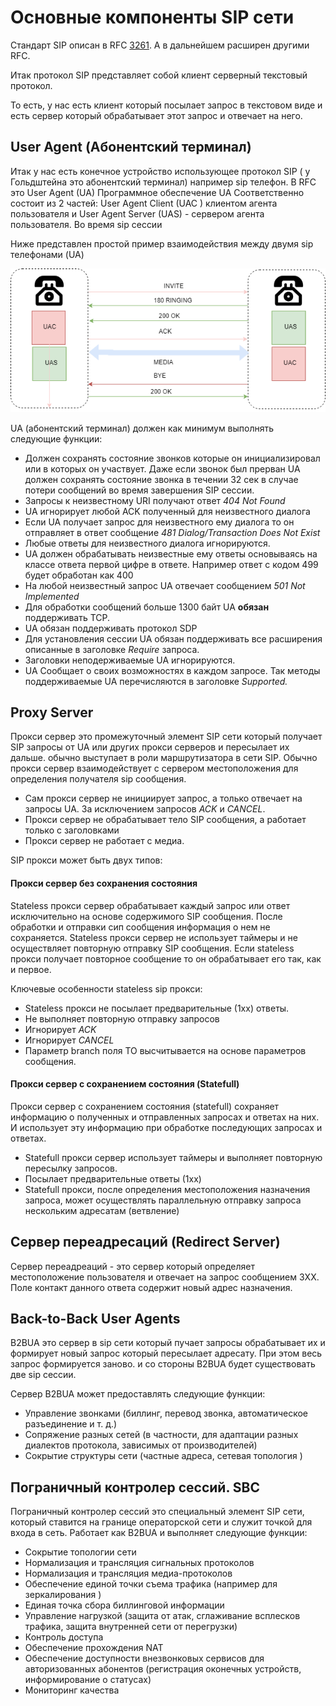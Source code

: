# Основные компоненты SIP сети

Стандарт SIP описан в RFC [3261](https://www.rfc-editor.org/info/rfc3261). А в дальнейшем расширен другими RFC.

Итак протокол SIP представляет собой клиент серверный текстовый протокол.

То есть, у нас есть клиент который посылает запрос в текстовом виде и есть сервер который обрабатывает этот запрос и отвечает на него.

## User Agent \(Абонентский терминал\)

Итак у нас есть конечное устройство использующее протокол SIP \( у Гольдштейна это абонентский терминал\) например sip телефон. В RFC это User Agent \(UA\) Программное обеспечение UA Соответственно состоит из 2 частей: User Agent Сlient \(UAC \) клиентом агента пользователя и User Agent Server \(UAS\) - сервером агента пользователя. Во время sip сессии

Ниже представлен простой пример взаимодействия между двумя sip телефонами \(UA\)

![&#x412;&#x437;&#x430;&#x438;&#x43C;&#x43E;&#x434;&#x435;&#x439;&#x441;&#x442;&#x432;&#x438;&#x435; &#x43F;&#x43E; &#x43F;&#x440;&#x43E;&#x442;&#x43E;&#x43A;&#x43E;&#x43B;&#x443; SIP &#x43C;&#x435;&#x436;&#x434;&#x443; 2-&#x43C;&#x44F; &#x442;&#x435;&#x43B;&#x435;&#x444;&#x43E;&#x43D;&#x430;&#x43C;&#x438;](../.gitbook/assets/sip-ua-to-ua.png)

UA \(абонентский терминал\) должен как минимум выполнять следующие функции:

* Должен сохранять состояние звонков которые он инициализировал или в которых он участвует. Даже если звонок был прерван UA должен сохранять состояние звонка в течении 32 сек в случае потери сообщений во время завершения SIP сессии.
* Запросы к неизвестному URI получают ответ _404  Not Found_ 
* UA игнорирует любой ACK полученный для неизвестного диалога
* Если UA  получает запрос для неизвестного ему диалога то он отправляет в ответ сообщение _481 Dialog/Transaction Does Not Exist_  
* Любые ответы для неизвестного диалога игнорируются.
* UA должен обрабатывать неизвестные ему ответы основываясь на классе ответа первой цифре в ответе. Например ответ с кодом 499 будет обработан как 400 
* На любой неизвестный запрос UA отвечает сообщением _501 Not Implemented_
* Для обработки сообщений больше 1300 байт UA **обязан** поддерживать TCP. 
* UA обязан поддерживать протокол SDP
* Для установления сессии UA обязан поддерживать все расширения описанные в заголовке _Require_ запроса.
* Заголовки неподерживаемые UA игнорируются.
* UA Сообщает о своих возможностях в каждом запросе. Так методы поддерживаемые UA перечисляются в заголовке _Supported._ 

## Proxy Server

Прокси сервер это промежуточный элемент SIP сети который получает SIP запросы от UA или других прокси серверов и пересылает их дальше. обычно выступает в роли маршрутизатора в сети SIP. Обычно прокси сервер взаимодействует с сервером местоположения для определения получателя sip сообщения.

* Сам прокси сервер не инициирует запрос, а только отвечает на запросы UA. За исключением запросов _ACK_ и _CANCEL_.
* Прокси сервер не обрабатывает тело SIP сообщения, а работает только с заголовками
* Прокси сервер не работает с медиа.

SIP прокси может быть двух типов:

#### Прокси сервер без сохранения состояния

Stateless прокси сервер обрабатывает каждый запрос или ответ исключительно на основе содержимого SIP сообщения. После обработки и отправки сип сообщения информация о нем не сохраняется. Stateless прокси сервер не использует таймеры и не осуществляет повторную отправку SIP сообщения. Если stateless прокси получает повторное сообщение то он обрабатывает его так, как и первое.

Ключевые особенности stateless sip прокси:

* Stateless прокси не посылает предварительные \(1xx\) ответы.
* Не выполняет повторную отправку запросов
* Игнорирует _ACK_
* Игнорирует _CANCEL_
* Параметр branch поля TO высчитывается на основе параметров сообщения.

#### Прокси сервер с сохранением состояния \(Statefull\)

    

Прокси сервер с сохранением состояния \(statefull\) сохраняет информацию о полученных и отправленных запросах и ответах на них. И использует эту информацию при обработке последующих запросах и ответах. 

* Statefull прокси сервер использует таймеры и выполняет повторную пересылку запросов. 
* Посылает предварительные ответы \(1xx\)
* Statefull прокси, после определения местоположения назначения запроса, может осуществлять параллельную отправку запроса нескольким адресатам \(ветвление\)

## Сервер переадресаций \(Redirect Server\)

Сервер переадреаций - это сервер который определяет местоположение пользователя и отвечает на запрос сообщением 3XX. Поле контакт данного ответа содержит новый адрес назначения.

## Back-to-Back User Agents

B2BUA это сервер в sip сети который пучает запросы обрабатывает их и формирует новый запрос который пересылает адресату. При этом весь запрос формируется заново. и со стороны B2BUA будет существовать две sip сессии. 



Сервер B2BUA может предоставлять следующие функции:

* Управление звонками \(биллинг, перевод звонка, автоматическое разъединение и т. д.\)
* Сопряжение разных сетей \(в частности, для адаптации разных диалектов протокола, зависимых от производителей\)
* Сокрытие структуры сети \(частные адреса, сетевая топология \)

## Пограничный контролер сессий. SBC 

Пограничный контролер сессий это специальный элемент SIP сети, который ставится на границе операторской сети и служит точкой для входа в сеть. Работает как B2BUA и выполняет следующие функции:

 

* Сокрытие топологии сети 
* Нормализация и трансляция сигнальных протоколов
* Нормализация и трансляция медиа-протоколов 
* Обеспечение единой точки съема трафика \(например для зеркалирования \)
* Единая точка сбора биллинговой информации
* Управление нагрузкой \(защита от атак, сглаживание всплесков трафика, защита внутренней сети от перегрузки\)
* Контроль доступа 
* Обеспечение прохождения NAT
* Обеспечение доступности внезвонковых сервисов для авторизованных абонентов \(регистрация оконечных устройств, информирование о статусах\)
*  Мониторинг качества



